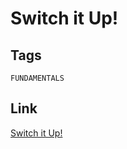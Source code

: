 # Switch it Up!


## Tags

`FUNDAMENTALS` 

## Link

[Switch it Up!](https://www.codewars.com/kata/5808dcb8f0ed42ae34000031)